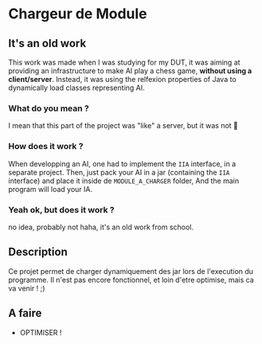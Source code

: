 # Chargeur de Module

## It's an old work

This work was made when I was studying for my DUT, it was aiming at providing an infrastructure to make AI play a chess game, **without using a client/server**.
Instead, it was using the relfexion properties of Java to dynamically load classes representing AI.

### What do you mean ?

I mean that this part of the project was "like" a server, but it was not :slightly_smiling_face:

### How does it work ?

When developping an AI, one had to implement the `IIA` interface, in a separate project.
Then, just pack your AI in a jar (containing the `IIA` interface) and place it inside de `MODULE_A_CHARGER` folder,
And the main program will load your IA.

### Yeah ok, but does it work ?

no idea, probably not haha, it's an old work from school.

## Description
Ce projet permet de charger dynamiquement des jar lors de l'execution du programme. Il n'est pas encore fonctionnel, et loin d'etre optimise, mais ca va venir ! ;)

## A faire
* OPTIMISER !

